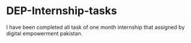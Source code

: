 # DEP-Internship-tasks
I have been completed all task of one month internship that assigned by digital empowerment pakistan. 
